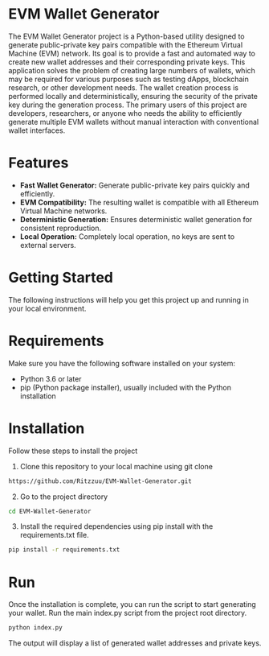 # EVM Wallet Generator
The EVM Wallet Generator project is a Python-based utility designed to generate public-private key pairs compatible with the Ethereum Virtual Machine (EVM) network. Its goal is to provide a fast and automated way to create new wallet addresses and their corresponding private keys. This application solves the problem of creating large numbers of wallets, which may be required for various purposes such as testing dApps, blockchain research, or other development needs. The wallet creation process is performed locally and deterministically, ensuring the security of the private key during the generation process. The primary users of this project are developers, researchers, or anyone who needs the ability to efficiently generate multiple EVM wallets without manual interaction with conventional wallet interfaces.

# Features
* **Fast Wallet Generator:** Generate public-private key pairs quickly and efficiently.
* **EVM Compatibility:** The resulting wallet is compatible with all Ethereum Virtual Machine networks.
* **Deterministic Generation:** Ensures deterministic wallet generation for consistent reproduction.
* **Local Operation:** Completely local operation, no keys are sent to external servers.
# Getting Started
The following instructions will help you get this project up and running in your local environment.
# Requirements
Make sure you have the following software installed on your system: 
* Python 3.6 or later
* pip (Python package installer), usually included with the Python installation
# Installation
Follow these steps to install the project
1. Clone this repository to your local machine using git clone
```bash
https://github.com/Ritzzuu/EVM-Wallet-Generator.git
```
2. Go to the project directory
```bash
cd EVM-Wallet-Generator
```
3. Install the required dependencies using pip install with the requirements.txt file.
```bash
pip install -r requirements.txt
```
# Run
Once the installation is complete, you can run the script to start generating your wallet. Run the main index.py script from the project root directory.
```bash
python index.py
```
The output will display a list of generated wallet addresses and private keys.
